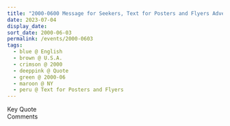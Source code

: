 ```yaml
---
title: "2000-0600 Message for Seekers, Text for Posters and Flyers Advertising the June 16 Public Program in New York City, NY, U.S.A."
date: 2023-07-04
display_date: 
sort_date: 2000-06-03
permalink: /events/2000-0603
tags:
  - blue @ English
  - brown @ U.S.A.
  - crimson @ 2000
  - deeppink @ Quote
  - green @ 2000-06
  - maroon @ NY
  - peru @ Text for Posters and Flyers
---
```


<wave-list>
  <list-title color="green" width="75">Key Quote</list-title>
  <list-item color="BlanchedAlmond"  width="200"></list-item>
  <list-item color="Lavender"></list-item>
  <list-item color="BlanchedAlmond"></list-item>
</wave-list>

<br>

<wave-list>
  <list-title color="green" width="75">Comments</list-title>
  <list-item color="BlanchedAlmond"  width="200"></list-item>
  <list-item color="Lavender"></list-item>
  <list-item color="BlanchedAlmond"></list-item>
</wave-list>